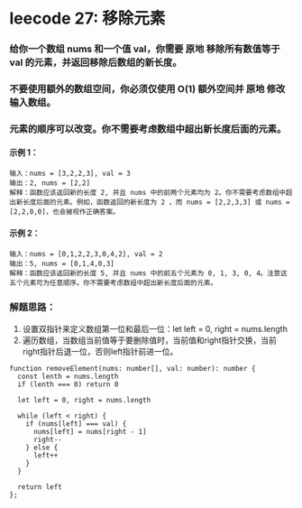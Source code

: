 # leecode 27: 移除元素
### 给你一个数组 nums 和一个值 val，你需要 原地 移除所有数值等于 val 的元素，并返回移除后数组的新长度。
### 不要使用额外的数组空间，你必须仅使用 O(1) 额外空间并 原地 修改输入数组。
### 元素的顺序可以改变。你不需要考虑数组中超出新长度后面的元素。
#### 示例 1：
```
输入：nums = [3,2,2,3], val = 3
输出：2, nums = [2,2]
解释：函数应该返回新的长度 2, 并且 nums 中的前两个元素均为 2。你不需要考虑数组中超出新长度后面的元素。例如，函数返回的新长度为 2 ，而 nums = [2,2,3,3] 或 nums = [2,2,0,0]，也会被视作正确答案。
```
#### 示例 2：
```
输入：nums = [0,1,2,2,3,0,4,2], val = 2
输出：5, nums = [0,1,4,0,3]
解释：函数应该返回新的长度 5, 并且 nums 中的前五个元素为 0, 1, 3, 0, 4。注意这五个元素可为任意顺序。你不需要考虑数组中超出新长度后面的元素。
```
### 解题思路：
1. 设置双指针来定义数组第一位和最后一位：let left = 0, right = nums.length
2. 遍历数组，当数组当前值等于要删除值时，当前值和right指针交换，当前right指针后退一位，否则left指针前进一位。

```
function removeElement(nums: number[], val: number): number {
  const lenth = nums.length
  if (lenth === 0) return 0

  let left = 0, right = nums.length

  while (left < right) {
    if (nums[left] === val) {
      nums[left] = nums[right - 1]
      right--
    } else {
      left++
    }
  }

  return left
};
```